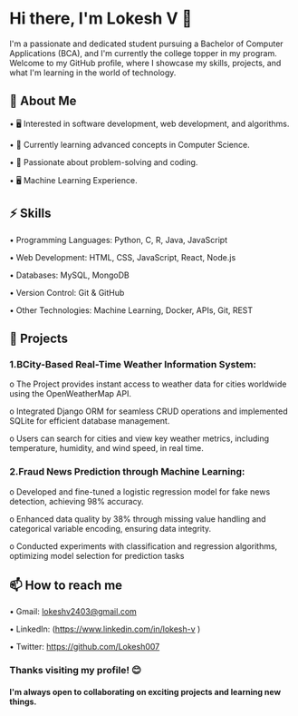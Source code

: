 # Hi there, I'm Lokesh V 👋
I'm a passionate and dedicated student pursuing a Bachelor of Computer Applications (BCA), and I'm currently the college topper in my program.
Welcome to my GitHub profile, where I showcase my skills, projects, and what I'm learning in the world of technology.

## 🔭 About Me

•	🖥️ Interested in software development, web development, and algorithms.

•	🌱 Currently learning advanced concepts in Computer Science.

•	🤖 Passionate about problem-solving and coding.

•	🖥️ Machine Learning Experience.

## ⚡ Skills

•	Programming Languages: Python, C, R, Java, JavaScript

•	Web Development: HTML, CSS, JavaScript, React, Node.js

•	Databases: MySQL, MongoDB

•	Version Control: Git & GitHub

•	Other Technologies: Machine Learning, Docker, APIs, Git, REST

## 🌟 Projects

### 1.BCity-Based Real-Time Weather Information System: 

   o The Project provides instant access to weather data for cities worldwide using the OpenWeatherMap API.
   
   o Integrated Django ORM for seamless CRUD operations and implemented SQLite for efficient database management.
   
   o Users can search for cities and view key weather metrics, including temperature, humidity, and wind speed, in real time.

### 2.Fraud News Prediction through Machine Learning:

   o Developed and fine-tuned a logistic regression model for fake news detection, achieving 98% accuracy.
   
   o Enhanced data quality by 38% through missing value handling and categorical variable encoding, ensuring data integrity.
   
   o Conducted experiments with classification and regression algorithms, optimizing model selection for prediction tasks

## 📫 How to reach me

•	Gmail: lokeshv2403@gmail.com

•	LinkedIn: (https://www.linkedin.com/in/lokesh-v )

•	Twitter: https://github.com/Lokesh007


### Thanks visiting my profile! 😊 
#### I'm always open to collaborating on exciting projects and learning new things.
